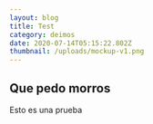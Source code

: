 ```yaml
---
layout: blog
title: Test
category: deimos
date: 2020-07-14T05:15:22.802Z
thumbnail: /uploads/mockup-v1.png
---
```

## Que pedo morros

Esto es una prueba